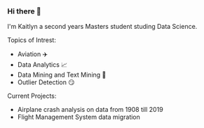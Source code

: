 ### Hi there 👋


I'm Kaitlyn a second years Masters student studing Data Science. 

 Topics of Intrest:
 - Aviation ✈️
 - Data Analytics 📈
 - Data Mining and Text Mining 🥇
 - Outlier Detection 😏

 Current Projects:
 - Airplane crash analysis on data from 1908 till 2019
 - Flight Management System data migration
